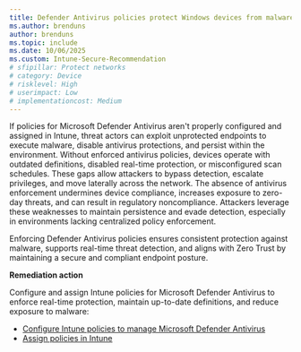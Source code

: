 ```yaml
---
title: Defender Antivirus policies protect Windows devices from malware
ms.author: brenduns
author: brenduns
ms.topic: include
ms.date: 10/06/2025
ms.custom: Intune-Secure-Recommendation
# sfipillar: Protect networks
# category: Device
# risklevel: High
# userimpact: Low
# implementationcost: Medium
---
```

If policies for Microsoft Defender Antivirus aren't properly configured and assigned in Intune, threat actors can exploit unprotected endpoints to execute malware, disable antivirus protections, and persist within the environment. Without enforced antivirus policies, devices operate with outdated definitions, disabled real-time protection, or misconfigured scan schedules. These gaps allow attackers to bypass detection, escalate privileges, and move laterally across the network. The absence of antivirus enforcement undermines device compliance, increases exposure to zero-day threats, and can result in regulatory noncompliance. Attackers leverage these weaknesses to maintain persistence and evade detection, especially in environments lacking centralized policy enforcement.

Enforcing Defender Antivirus policies ensures consistent protection against malware, supports real-time threat detection, and aligns with Zero Trust by maintaining a secure and compliant endpoint posture.

**Remediation action**

Configure and assign Intune policies for Microsoft Defender Antivirus to enforce real-time protection, maintain up-to-date definitions, and reduce exposure to malware:

- [Configure Intune policies to manage Microsoft Defender Antivirus](/intune/intune-service/protect/endpoint-security-antivirus-policy#windows)
- [Assign policies in Intune](/intune/intune-service/configuration/device-profile-assign#assign-a-policy-to-users-or-groups)

